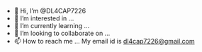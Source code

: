 - 👋 Hi, I’m @DL4CAP7226
- 👀 I’m interested in ...
- 🌱 I’m currently learning ...
- 💞️ I’m looking to collaborate on ...
- 📫 How to reach me ...
My email id is dl4cap7226@gmail.com
<!---
DL4CAP7226/DL4CAP7226 is a ✨ special ✨ repository because its `README.md` (this file) appears on your GitHub profile.
You can click the Preview link to take a look at your changes.
--->
